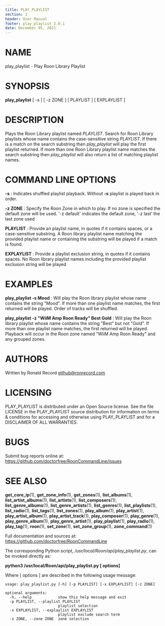 ```yaml
---
title: PLAY_PLAYLIST
section: 1
header: User Manual
footer: play_playlist 2.0.1
date: December 05, 2021
---
```

# NAME
play_playlist - Play Roon Library Playlist

# SYNOPSIS
**play_playlist** [ -s ] [ -z ZONE ] [ PLAYLIST ] [ EXPLAYLIST ]

# DESCRIPTION
Plays the Roon Library playlist named *PLAYLIST*. Search for Roon Library playlists whose name contains the case-sensitive string *PLAYLIST*. If there is a match on the search substring then *play_playlist* will play the first playlist returned. If more than one Roon Library playlist name matches the search substring then *play_playlist* will also return a list of matching playlist names.

# COMMAND LINE OPTIONS
**-s**
: Indicates shuffled playlist playback. Without **-s** playlist is played back in order.

**-z ZONE**
: Specify the Roon Zone in which to play. If no zone is specified the default zone will be used.  '-z default' indicates the default zone, '-z last' the last zone used

**PLAYLIST**
:  Provide an playlist name, in quotes if it contains spaces, or a case-sensitive substring. A Roon library playlist name matching the provided playlist name or containing the substring will be played if a match is found.

**EXPLAYLIST**
: Provide a playlist exclusion string, in quotes if it contains spaces. No Roon library playlist names including the provided playlist exclusion string will be played

# EXAMPLES
**play_playlist -s Mood**
: Will play the Roon library playlist whose name contains the string "Mood". If more than one playlist name matches, the first returned will be played. Order of tracks will be shuffled.

**play_playlist -z "WiiM Amp Roon Ready" Best Gold**
: Will play the Roon library playlist whose name contains the string "Best" but not "Gold". If more than one playlist name matches, the first returned will be played. Playback will occur in the Roon zone named "WiiM Amp Roon Ready" and any grouped zones.

# AUTHORS
Written by Ronald Record github@ronrecord.com

# LICENSING
PLAY_PLAYLIST is distributed under an Open Source license.
See the file LICENSE in the PLAY_PLAYLIST source distribution
for information on terms &amp; conditions for accessing and
otherwise using PLAY_PLAYLIST and for a DISCLAIMER OF ALL WARRANTIES.

# BUGS
Submit bug reports online at: https://github.com/doctorfree/RoonCommandLine/issues

# SEE ALSO
**get_core_ip**(1), **get_zone_info**(1), **get_zones**(1), **list_albums**(1), **list_artist_albums**(1), **list_artists**(1), **list_composers**(1), **list_genre_albums**(1), **list_genre_artists**(1), **list_genres**(1), **list_playlists**(1), **list_radio**(1), **list_tags**(1), **list_zones**(1), **play_album**(1), **play_artist**(1), **play_artist_album**(1), **play_artist_track**(1), **play_composer**(1), **play_genre**(1), **play_genre_album**(1), **play_genre_artist**(1), **play_playlist**(1), **play_radio**(1), **play_tag**(1), **roon**(1), **set_zone**(1), **set_zone_group**(1), **zone_command**(1)

Full documentation and sources at: https://github.com/doctorfree/RoonCommandLine

The corresponding Python script, */usr/local/Roon/api/play_playlist.py*,
can be invoked directly as:

**python3 /usr/local/Roon/api/play_playlist.py [ options]**

Where [ options ] are described in the following usage message:

~~~~
usage: play_playlist.py [-h] [-p PLAYLIST] [-x EXPLAYLIST] [-z ZONE]

optional arguments:
  -h, --help            show this help message and exit
  -p PLAYLIST, --playlist PLAYLIST
                        playlist selection
  -x EXPLAYLIST, --explaylist EXPLAYLIST
                        playlist exclude search term
  -z ZONE, --zone ZONE  zone selection
~~~~

